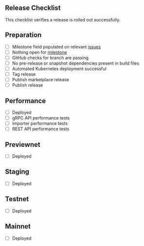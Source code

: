 ## Release Checklist

This checklist verifies a release is rolled out successfully.

## Preparation

- [ ] Milestone field populated on
      relevant [issues](https://github.com/hashgraph/hedera-mirror-node/issues?q=is%3Aclosed+no%3Amilestone+sort%3Aupdated-desc)
- [ ] Nothing open
      for [milestone](https://github.com/hashgraph/hedera-mirror-node/issues?q=is%3Aopen+sort%3Aupdated-desc+milestone%3A0.91.0)
- [ ] GitHub checks for branch are passing
- [ ] No pre-release or snapshot dependencies present in build files
- [ ] Automated Kubernetes deployment successful
- [ ] Tag release
- [ ] Publish marketplace release
- [ ] Publish release

## Performance

- [ ] Deployed
- [ ] gRPC API performance tests
- [ ] Importer performance tests
- [ ] REST API performance tests

## Previewnet

- [ ] Deployed

## Staging

- [ ] Deployed

## Testnet

- [ ] Deployed

## Mainnet

- [ ] Deployed
